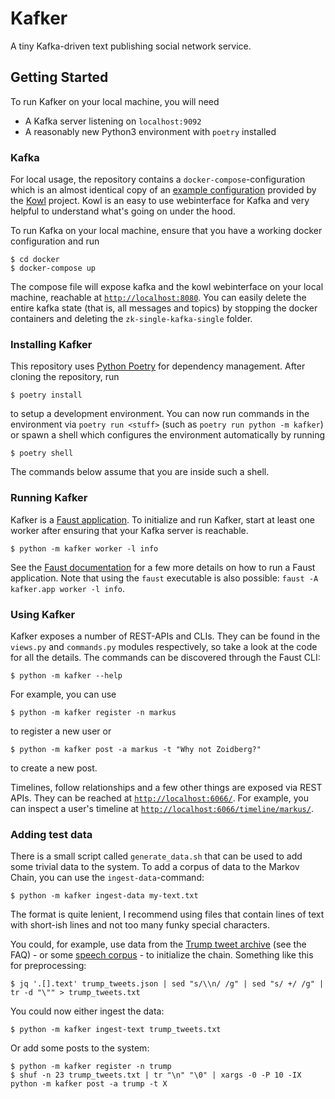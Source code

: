 # Kafker

A tiny Kafka-driven text publishing social network service.

## Getting Started
To run Kafker on your local machine, you will need

* A Kafka server listening on `localhost:9092`
* A reasonably new Python3 environment with `poetry` installed

### Kafka
For local usage, the repository contains a `docker-compose`-configuration which is an almost identical copy of an [example configuration](https://github.com/cloudhut/kowl/tree/master/docs/local) provided by the [Kowl](https://github.com/cloudhut/kowl) project.
Kowl is an easy to use webinterface for Kafka and very helpful to understand what's going on under the hood.

To run Kafka on your local machine, ensure that you have a working docker configuration and run
```shell
$ cd docker
$ docker-compose up
```
The compose file will expose kafka and the kowl webinterface on your local machine, reachable at [`http://localhost:8080`](http://localhost:8080).
You can easily delete the entire kafka state (that is, all messages and topics) by stopping the docker containers and deleting the `zk-single-kafka-single` folder.

### Installing Kafker
This repository uses [Python Poetry](https://python-poetry.org/) for dependency management. After cloning the repository, run
```shell
$ poetry install
```
to setup a development environment.
You can now run commands in the environment via `poetry run <stuff>` (such as `poetry run python -m kafker`) or spawn a shell which configures the environment automatically by running
```shell
$ poetry shell
```
The commands below assume that you are inside such a shell.

### Running Kafker
Kafker is a [Faust application](https://faust.readthedocs.io/en/latest/index.html).
To initialize and run Kafker, start at least one worker after ensuring that your Kafka server is reachable.
```shell
$ python -m kafker worker -l info
```
See the [Faust documentation](https://faust.readthedocs.io/en/latest/playbooks/quickstart.html#quickstart) for a few more details on how to run a Faust application. Note that using the `faust` executable is also possible: `faust -A kafker.app worker -l info`.

### Using Kafker
Kafker exposes a number of REST-APIs and CLIs.
They can be found in the `views.py` and `commands.py` modules respectively, so take a look at the code for all the details.
The commands can be discovered through the Faust CLI:
```shell
$ python -m kafker --help
```
For example, you can use
```shell
$ python -m kafker register -n markus
```
to register a new user or
```shell
$ python -m kafker post -a markus -t "Why not Zoidberg?"
```
to create a new post.

Timelines, follow relationships and a few other things are exposed via REST APIs.
They can be reached at [`http://localhost:6066/`](http://localhost:6066/).
For example, you can inspect a user's timeline at [`http://localhost:6066/timeline/markus/`](http;://localhost:6066/timeline/markus/).

### Adding test data
There is a small script called `generate_data.sh` that can be used to add some trivial data to the system.
To add a corpus of data to the Markov Chain, you can use the `ingest-data`-command:
```shell
$ python -m kafker ingest-data my-text.txt
```
The format is quite lenient, I recommend using files that contain lines of text with short-ish lines and not too many funky special characters.

You could, for example, use data from the [Trump tweet archive](https://www.thetrumparchive.com/) (see the FAQ) - or some [speech corpus](https://github.com/unendin/Trump_Campaign_Corpus) - to initialize the chain. Something like this for preprocessing:
```shell
$ jq '.[].text' trump_tweets.json | sed "s/\\n/ /g" | sed "s/ +/ /g" | tr -d "\"" > trump_tweets.txt
```
You could now either ingest the data:
```shell
$ python -m kafker ingest-text trump_tweets.txt
```
Or add some posts to the system:
```shell
$ python -m kafker register -n trump
$ shuf -n 23 trump_tweets.txt | tr "\n" "\0" | xargs -0 -P 10 -IX python -m kafker post -a trump -t X
```
